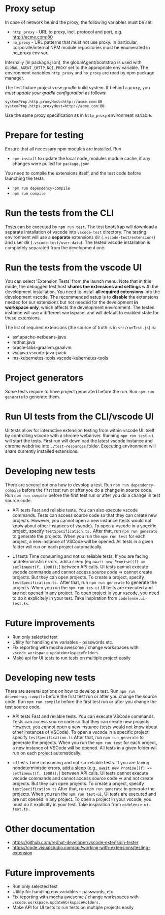 # Proxy setup

In case of network behind the proxy, the following variables must be set:

- `http_proxy` - URL to proxy, incl. protocol and port, e.g. http://acme.com:80
- `no_proxy`   - URL patterns that must not use proxy. In particular, corporate/internal NPM module repositories must be enumerated in no_proxy env var.

Internally (in package.json), the globalAgent/bootstrap is used with `GLOBAL_AGENT_{HTTP,NO}_PROXY`
set to the appropriate env variable. The environment variables `http_proxy` and `no_proxy` are read by npm package manager.

The test fixture projects use *gradle* build system. If behind a proxy, you *must update your gradle configuration* as follows:
```
systemProp.http.proxyHost=http://acme.com:80
systemProp.https.proxyHost=http://acme.com:80
```
Use the same proxy specification as in `http_proxy` environment variable. 

# Prepare for testing
Ensure that all necessary npm modules are installed. Run
- `npm install`
to update the local node_modules module cache, if any changes were pulled for `package.json`.

You need to compile the extensions itself, and the test code before launching the tests.
- `npm run dependency-compile`
- `npm run compile`

# Run the tests from the CLI
Tests can be executed by `npm run test`. The test bootstrap will download a separate installation of vscode into `vscode-test` directory. The testing environment will use a **separate** extensions dir (`.vscode-test/extensions`) and user dir (`.vscode-test/user-data`). The tested vscode installation is completely separated from the development one.

# Run the tests from the vscode UI
You can select 'Extension Tests' from the launch menu. Note that in this mode, the debugged test host **shares the extensions and settings** with the development installation. You need to install **all required extensions** into the development vscode. The recommended setup is to **disable** the extensions needed for our extensions but not needed for the development **in workspace only**, which affects the development environment.
The tested instance will use a different workspace, and will default to enabled state for these extensions.

The list of required extensions (the source of truth is in `src/runTest.js`) is:
- asf.apache-netbeans-java
- redhat.java
- oracle-labs-graalvm.graalvm
- vscjava.vscode-java-pack
- ms-kubernetes-tools.vscode-kubernetes-tools

# Project generators
Some tests require to have project generated before the run. Run `npm run generate` to generate them.

# Run UI tests from the CLI/vscode UI
UI tests allow for interactive extension testing from within vscode UI itself by controlling vscode with a chrome webdriver. Running `npm run test-ui` will start the tests. First run will download the latest vscode instance and chrome webdrive into `./test-resources` folder. Executing environment will share currently installed extensions.

# Developing new tests
There are several options how to devolop a test.
Run `npm run dependency-compile` before the first test run or after you do a change in source code.
Run `npm run compile` before the first test run or after you do a change in test source code.

- API tests
    Fast and reliable tests. You can also execute vscode commands. Tests can access source code so that they can create new projects. However, you cannot open a new instance (tests would not know about other instances of vscode). To open a vscode in a specific project, specify `testSpecification.ts.` After that, run `npm run generate` to generate the projects. When you run the `npm run test` for each project, a new instance of VSCode will be opened. All tests in a given folder will run on each project automatically.

- UI tests
    Time consuming and not so reliable tests. If you are facing undeterministic errors, add a sleep (eg `await new Promise((f) => setTimeout(f, 1000));`) between API calls. UI tests cannot execute vscode commands and cannot access source code => cannot create projects. But they can open projects. To create a project, specify `testSpecification.ts.` After that, run `npm run generate` to generate the projects. When you run the `npm run tes-ui` UI tests are executed and are not opened in any project. To open project in your vscode, you need to do it explicitely in your test. Take inspiration from `codelense.ui-test.ts`.

# Future improvements
- Run only selected test
- Utility for handling env variables - passwords etc.
- Fix reporting with mocha awesome / change workspaces with `vscode.workspace.updateWorkspaceFolders`
- Make api for UI tests to run tests on multiple project easily

# Developing new tests
There are several options on how to develop a test.
Run `npm run dependency-compile` before the first test run or after you change the source code.
Run `npm run compile` before the first test run or after you change the test source code.

- API tests
    Fast and reliable tests. You can execute VSCode commands. Tests can access source code so that they can create new projects. However, you cannot open a new instance (tests would not know about other instances of VSCode). To open a vscode in a specific project, specify `testSpecification.ts` After that, run `npm run generate` to generate the projects. When you run the `npm run test` for each project, a new instance of VSCode will be opened. All tests in a given folder will run on each project automatically.

- UI tests
    Time consuming and not-so-reliable tests. If you are facing nondeterministic errors, add a sleep (e.g., `await new Promise((f) => setTimeout(f, 1000));`) between API calls. UI tests cannot execute vscode commands and cannot access source code => and not create projects. But they can open projects. To create a project, specify `testSpecification.ts` After that, run `npm run generate` to generate the projects. When you run the `npm run test-ui`, UI tests are executed and are not opened in any project. To open a project in your vscode, you must do it explicitly in your test. Take inspiration from `codelense.ui-test.ts.`

# Other documentation
- https://github.com/redhat-developer/vscode-extension-tester
- https://code.visualstudio.com/api/working-with-extensions/testing-extension

# Future improvements
- Run only selected test
- Utility for handling env variables - passwords, etc.
- Fix reporting with mocha awesome / change workspaces with `vscode.workspace.updateWorkspaceFolders.`
- Make API for UI tests to run tests on multiple projects easily

